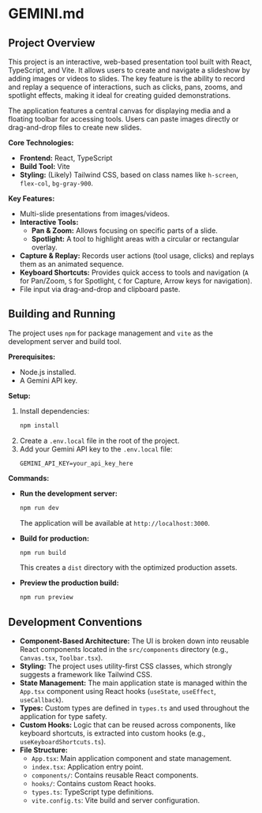 # GEMINI.md

## Project Overview

This project is an interactive, web-based presentation tool built with React, TypeScript, and Vite. It allows users to create and navigate a slideshow by adding images or videos to slides. The key feature is the ability to record and replay a sequence of interactions, such as clicks, pans, zooms, and spotlight effects, making it ideal for creating guided demonstrations.

The application features a central canvas for displaying media and a floating toolbar for accessing tools. Users can paste images directly or drag-and-drop files to create new slides.

**Core Technologies:**
*   **Frontend:** React, TypeScript
*   **Build Tool:** Vite
*   **Styling:** (Likely) Tailwind CSS, based on class names like `h-screen`, `flex-col`, `bg-gray-900`.

**Key Features:**
*   Multi-slide presentations from images/videos.
*   **Interactive Tools:**
    *   **Pan & Zoom:** Allows focusing on specific parts of a slide.
    *   **Spotlight:** A tool to highlight areas with a circular or rectangular overlay.
*   **Capture & Replay:** Records user actions (tool usage, clicks) and replays them as an animated sequence.
*   **Keyboard Shortcuts:** Provides quick access to tools and navigation (`A` for Pan/Zoom, `S` for Spotlight, `C` for Capture, Arrow keys for navigation).
*   File input via drag-and-drop and clipboard paste.

## Building and Running

The project uses `npm` for package management and `vite` as the development server and build tool.

**Prerequisites:**
*   Node.js installed.
*   A Gemini API key.

**Setup:**
1.  Install dependencies:
    ```bash
    npm install
    ```
2.  Create a `.env.local` file in the root of the project.
3.  Add your Gemini API key to the `.env.local` file:
    ```
    GEMINI_API_KEY=your_api_key_here
    ```

**Commands:**
*   **Run the development server:**
    ```bash
    npm run dev
    ```
    The application will be available at `http://localhost:3000`.

*   **Build for production:**
    ```bash
    npm run build
    ```
    This creates a `dist` directory with the optimized production assets.

*   **Preview the production build:**
    ```bash
    npm run preview
    ```

## Development Conventions

*   **Component-Based Architecture:** The UI is broken down into reusable React components located in the `src/components` directory (e.g., `Canvas.tsx`, `Toolbar.tsx`).
*   **Styling:** The project uses utility-first CSS classes, which strongly suggests a framework like Tailwind CSS.
*   **State Management:** The main application state is managed within the `App.tsx` component using React hooks (`useState`, `useEffect`, `useCallback`).
*   **Types:** Custom types are defined in `types.ts` and used throughout the application for type safety.
*   **Custom Hooks:** Logic that can be reused across components, like keyboard shortcuts, is extracted into custom hooks (e.g., `useKeyboardShortcuts.ts`).
*   **File Structure:**
    *   `App.tsx`: Main application component and state management.
    *   `index.tsx`: Application entry point.
    *   `components/`: Contains reusable React components.
    *   `hooks/`: Contains custom React hooks.
    *   `types.ts`: TypeScript type definitions.
    *   `vite.config.ts`: Vite build and server configuration.
